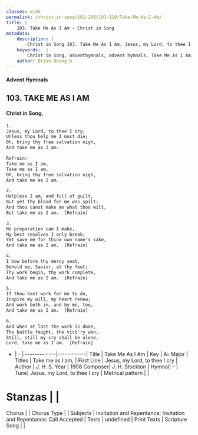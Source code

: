```yaml
---
classes: wide
permalink: /christ-in-song/101-200/101-110/Take-Me-As-I-Am/
title: |
    103. Take Me As I Am - Christ in Song
metadata:
    description: |
        Christ in Song 103. Take Me As I Am. Jesus, my Lord, to thee I cry; Unless thou help me I must die; Oh, bring thy free salvation nigh, And take me as I am. 
    keywords:  |
        Christ in Song, adventhymnals, advent hymnals, Take Me As I Am, Jesus, my Lord, to thee I cry. Take me as I am,
    author: Brian Onang'o
---
```


#### Advent Hymnals
## 103. TAKE ME AS I AM
####  Christ in Song,

```txt
1.
Jesus, my Lord, to thee I cry;
Unless thou help me I must die;
Oh, bring thy free salvation nigh,
And take me as I am.

Refrain:
Take me as I am,
Take me as I am,
Oh, bring thy free salvation nigh,
And take me as I am.

2.
Helpless I am, and full of guilt,
But yet thy blood for me was spilt;
And thou canst make me what thou wilt,
But take me as I am.  [Refrain]

3.
No preparation can I make,
My best resolves I only break;
Yet save me for thine own name's sake,
And take me as I am.  [Refrain]

4.
I bow before thy mercy seat,
Behold me, Savior, at thy feet;
Thy work begin, thy work complete, 
And take me as I am.  [Refrain]

5.
If thou hast work for me to do,
Inspire my will, my heart renew;
And work both in, and by me, too,
And take me as I am.  [Refrain]

6.
And when at last the work is done,
The battle fought, the vict'ry won,
Still, still my cry shall be alone,
Lord, take me as I am.  [Refrain]

```

- |   -  |
-------------|------------|
Title | Take Me As I Am |
Key | A♭ Major |
Titles | Take me as I am, |
First Line | Jesus, my Lord, to thee I cry |
Author | J. H. S.
Year | 1908
Composer| J. H. Stockton |
Hymnal|  - |
Tune| Jesus, my Lord, to thee I cry |
Metrical pattern | |
# Stanzas |  |
Chorus |  |
Chorus Type |  |
Subjects | Invitation and Repentance; Invitation and Repentance: Call Accepted |
Texts | undefined |
Print Texts | 
Scripture Song |  |
    
